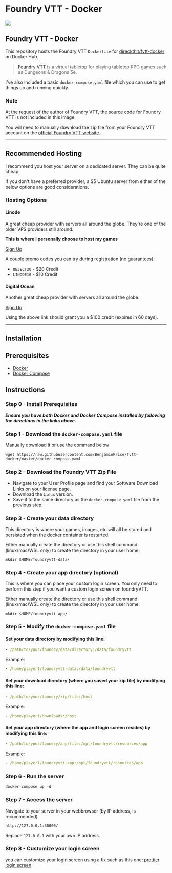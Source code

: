 # Foundry VTT - Docker

<a href="https://patreon.com/direckthit"><img src="https://img.shields.io/endpoint.svg?url=https%3A%2F%2Fshieldsio-patreon.herokuapp.com%2Fdireckthit&style=for-the-badge" /> </a>

## Foundry VTT - Docker

This repository hosts the Foundry VTT `Dockerfile` for [direckthit/fvtt-docker](https://hub.docker.com/r/direckthit/fvtt-docker) on Docker Hub.

> [Foundry VTT](https://foundryvtt.com/) is a virtual tabletop for playing tabletop RPG games such as Dungeons & Dragons 5e.

I've also included a basic `docker-compose.yaml` file which you can use to get things up and running quickly.

### **Note**
At the request of the author of Foundry VTT, the source code for Foundry VTT is not included in this image. 

You will need to manually download the zip file from your Foundry VTT account on the [official Foundry VTT website](https://foundryvtt.com/).

---

## **Recommended Hosting**

I recommend you host your server on a dedicated server. They can be quite cheap.

If you don't have a preferred provider, a $5 Ubuntu server from either of the below options are good considerations.

### **Hosting Options**

#### Linode
A great cheap provider with servers all around the globe. They're one of the older VPS providers still around.

**This is where I personally choose to host my games**

[Sign Up](https://www.linode.com/?r=311b3d1469c9a251020a9385437b21266fa076f0)

A couple promo codes you can try during registration (no guarantees):

- `OBJECT20` - $20 Credit
- `LINODE10` - $10 Credit

#### Digital Ocean
Another great cheap provider with servers all around the globe.

[Sign Up](https://m.do.co/c/879607663421)

Using the above link should grant you a $100 credit (expires in 60 days).

---

## **Installation**

## Prerequisites

- [Docker](https://docs.docker.com/engine/install/)
- [Docker Compose](https://docs.docker.com/compose/install/)

## Instructions

### Step 0 - Install Prerequisites

***Ensure you have both Docker and Docker Compose installed by following the directions in the links above.***

### Step 1 - Download the `docker-compose.yaml` file

Manually download it or use the command below

```shell
wget https://raw.githubusercontent.com/BenjaminPrice/fvtt-docker/master/docker-compose.yaml
```

### Step 2 - Download the Foundry VTT Zip File

- Navigate to your User Profile page and find your Software Download Links on your license page.
- Download the `Linux` version.
- Save it to the same directory as the `docker-compose.yaml` file from the previous step.

### Step 3 - Create your data directory

This directory is where your games, images, etc will all be stored and persisted when the docker container is restarted.

Either manually create the directory or use this shell command (linux/mac/WSL only) to create the directory in your user home:

```shell
mkdir $HOME/foundryvtt-data/
```

### Step 4 - Create your app directory (optional)

This is where you can place your custom login screen. You only need to perform this step if you want a custom login screen on foundryVTT.

Either manually create the directory or use this shell command (linux/mac/WSL only) to create the directory in your user home:

```shell
mkdir $HOME/foundryvtt-app/
```

### Step 5 - Modify the `docker-compose.yaml` file

#### Set your data directory by modifying this line:

```yaml
- /path/to/your/foundry/data/directory:/data/foundryvtt
```

Example:

```yaml
- /home/player1/foundryvtt-data:/data/foundryvtt
```

#### Set your download directory (where you saved your zip file) by modifying this line:

```yaml
- /path/to/your/foundry/zip/file:/host
```

Example:

```yaml
- /home/player1/downloads:/host
```

#### Set your app directory (where the app and login screen resides) by modifying this line:

```yaml
- /path/to/your/foundry/app/file:/opt/foundryvtt/resources/app
```

Example:

```yaml
- /home/player1/foundryvtt-app:/opt/foundryvtt/resources/app
```

### Step 6 - Run the server

```shell
docker-compose up -d
```

### Step 7 - Access the server

Navigate to your server in your webbrowser (by IP address, is recommended)

`http://127.0.0.1:30000/`

Replace `127.0.0.1` with your own IP address.


### Step 8 - Customize your login screen

you can customize your login screen using a fix such as this one:
[prettier login screen](https://github.com/TheEpicSnowWolf/Foundry-VTT-Prettier-Login-Screen)
